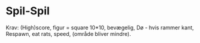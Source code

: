 # Spil-Spil

Krav:
(High)score,
figur = square 10*10,
bevægelig,
Dø - hvis rammer kant,
Respawn,
eat rats,
speed,
(område bliver mindre).
